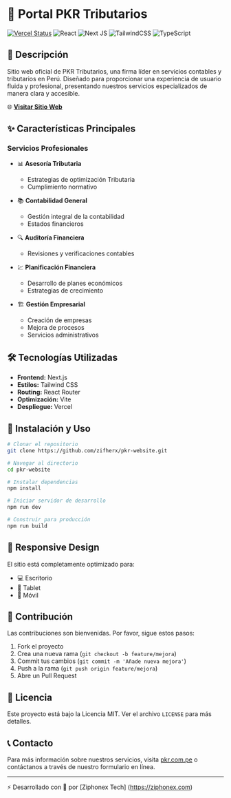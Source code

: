# 🏢 Portal PKR Tributarios

[![Vercel Status](https://vercelbadge.vercel.app/api/zifherx/pkr-website)](https://pkr.com.pe)
![React](https://img.shields.io/badge/React-20232A?style=for-the-badge&logo=react&logoColor=61DAFB)
![Next JS](https://img.shields.io/badge/Next-black?style=for-the-badge&logo=next.js&logoColor=white)
![TailwindCSS](https://img.shields.io/badge/Tailwind_CSS-38B2AC?style=for-the-badge&logo=tailwind-css&logoColor=white)
![TypeScript](https://img.shields.io/badge/typescript-%23007ACC.svg?style=for-the-badge&logo=typescript&logoColor=white)

## 📌 Descripción

Sitio web oficial de PKR Tributarios, una firma líder en servicios contables y tributarios en Perú. Diseñado para proporcionar una experiencia de usuario fluida y profesional, presentando nuestros servicios especializados de manera clara y accesible.

🌐 **[Visitar Sitio Web](https://pkr.com.pe)**

## ✨ Características Principales

### Servicios Profesionales
- 📊 **Asesoría Tributaria**
  - Estrategias de optimización Tributaria
  - Cumplimiento normativo
  
- 📚 **Contabilidad General**
  - Gestión integral de la contabilidad
  - Estados financieros
  
- 🔍 **Auditoría Financiera**
  - Revisiones y verificaciones contables
  
- 💹 **Planificación Financiera**
  - Desarrollo de planes económicos
  - Estrategias de crecimiento
  
- 🏗️ **Gestión Empresarial**
  - Creación de empresas
  - Mejora de procesos
  - Servicios administrativos

## 🛠️ Tecnologías Utilizadas

- **Frontend:** Next.js
- **Estilos:** Tailwind CSS
- **Routing:** React Router
- **Optimización:** Vite
- **Despliegue:** Vercel

## 🚀 Instalación y Uso

```bash
# Clonar el repositorio
git clone https://github.com/zifherx/pkr-website.git

# Navegar al directorio
cd pkr-website

# Instalar dependencias
npm install

# Iniciar servidor de desarrollo
npm run dev

# Construir para producción
npm run build
```

## 📱 Responsive Design

El sitio está completamente optimizado para:
- 💻 Escritorio
- 📱 Tablet
- 📱 Móvil

## 🤝 Contribución

Las contribuciones son bienvenidas. Por favor, sigue estos pasos:

1. Fork el proyecto
2. Crea una nueva rama (`git checkout -b feature/mejora`)
3. Commit tus cambios (`git commit -m 'Añade nueva mejora'`)
4. Push a la rama (`git push origin feature/mejora`)
5. Abre un Pull Request

## 📄 Licencia

Este proyecto está bajo la Licencia MIT. Ver el archivo `LICENSE` para más detalles.

## 📞 Contacto

Para más información sobre nuestros servicios, visita [pkr.com.pe](https://pkr.com.pe) o contáctanos a través de nuestro formulario en línea.

---
⚡️ Desarrollado con 💙 por [Ziphonex Tech] (https://ziphonex.com)
